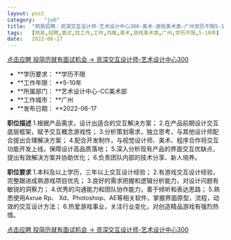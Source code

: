 ```yaml
---
layout:	post
category:	"job"
title:	"网易招聘：资深交互设计师-艺术设计中心300-美术-游戏美术类-广州学历不限5-10年"
tags:	[网易,招聘,面试,找工作,工作,内推,美术,游戏美术类,广州,学历不限,5-10年]
date:	2022-06-17
---
```


[点击应聘 投简历就有面试机会 -> 资深交互设计师-艺术设计中心300](http://mobile.bole.netease.com/bole/boleDetail?id=40975&employeeId=346f03c3cda5f04c&key=all)



- **学历要求： **学历不限
- **工作年限： **5-10年
- **所属部门： **艺术设计中心-CC美术部
- **工作城市： **广州
- **发布日期： **2022-06-17



**职位描述**
1.根据产品需求，设计出适合的交互解决方案；
2.在产品前期设计交互底层框架，赋予交互概念游戏性；
3.分析策划需求，独立思考，与其他设计师配合提出合理解决方案；
4.配合开发制作，与视觉设计师、美术、程序合作将交互功能开发上线，保障设计高品质落地；
5.深入分析现有产品的界面交互优缺点，提出有效解决方案并协助优化；
6.负责团队内部的技术分享、新人培养。



**职位要求**
1.本科及以上学历，三年以上交互设计经验；
2.有游戏交互设计经验，完整跟进成熟游戏项目优先；
3.良好的需求把握和逻辑分析能力，对设计问题有敏锐的洞察力；
4.优秀的沟通能力和团队协作能力，善于倾听和表达思路；
5.熟悉使用Axrue Rp、 Xd、Photoshop、AE等相关软件，掌握界面原型，流程，动效的交互设计方法；
6.热爱游戏事业，关注行业变化，对创造精品游戏有强烈热情。



[点击应聘 投简历就有面试机会 -> 资深交互设计师-艺术设计中心300](http://mobile.bole.netease.com/bole/boleDetail?id=40975&employeeId=346f03c3cda5f04c&key=all)